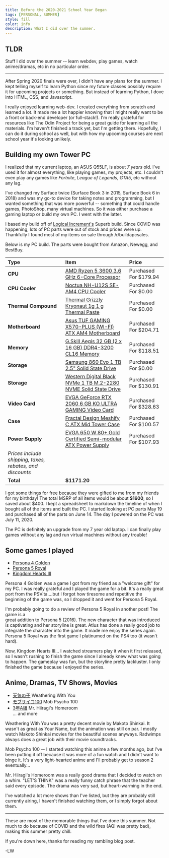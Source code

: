 ```yaml
---
title: Before the 2020-2021 School Year Began 
tags: [PERSONAL, SUMMER] 
style: fill 
color: info 
description: What I did over the summer. 
---
```


## TLDR
Stuff I did over the summer -- learn webdev, play games, watch anime/dramas,
etc in no particular order. 

___


After Spring 2020 finals were over, I didn't have any plans for the summer.
I kept telling myself to learn Python since my future classes
possibly require it for upcoming projects or something. But instead of learning 
Python, I dove into HTML, CSS, and Javascript. 

I really enjoyed learning web-dev. I created everything from
scratch and learned a lot. It made me a lot happier knowing that I might
really want to be a front or back-end developer (or full-stack!). I'm really
grateful for resources like The Odin Project for being a great guide for
learning all the materials. I'm haven't finished a track yet, but I'm
getting there. Hopefully, I can do it during school as well, but with how
my upcoming courses are next school year it's looking unlikely.  

## Building my own Tower PC
I realized that my current laptop, an ASUS Q55LF, is about *7 years* old. 
I've used it for almost everything, like playing games, my projects,
etc. I couldn't even play any games like *Fortnite*, *League of Legends*,
*GTA5*, etc without any lag.

I've changed my Surface twice (Surface Book 3 in 2015, Surface Book 6 
in 2018) and was my go-to device for taking notes and programming, but
I wanted something that was more powerful -- something that could handle games,
PhotoShop, many virtual machines. So it was either purchase a gaming laptop or
build my own PC. I went with the latter.

I based my build off of [Logical Increment's](https://www.logicalincrements.com/) 
Superb build. Since COVID was happening, lots of PC parts were out of stock and
prices were up. Thankfully I found most of my items on sale through
/r/buildapcsales.

Below is my PC build. The parts were bought from Amazon, Newegg, and BestBuy.

Type|Item|Price
:----|:----|:----
**CPU** | [AMD Ryzen 5 3600 3.6 GHz 6-Core Processor](https://pcpartpicker.com/product/9nm323/amd-ryzen-5-3600-36-thz-6-core-processor-100-100000031box) | Purchased For $179.94 
**CPU Cooler** | [Noctua NH-U12S SE-AM4 CPU Cooler](https://pcpartpicker.com/product/7dTrxr/noctua-nh-u12s-se-am4-cpu-cooler-nh-u12s-se-am4) | Purchased For $0.00 
**Thermal Compound** | [Thermal Grizzly Kryonaut 1g 1 g Thermal Paste](https://pcpartpicker.com/product/XHqbt6/thermal-grizzly-kryonaut-1g-1g-thermal-paste-tg-k-001-rs) | Purchased For $0.00 
**Motherboard** | [Asus TUF GAMING X570-PLUS (WI-FI) ATX AM4 Motherboard](https://pcpartpicker.com/product/dmGnTW/asus-tuf-gaming-x570-plus-wi-fi-atx-am4-motherboard-tuf-gaming-x570-plus-wi-fi) | Purchased For $204.71 
**Memory** | [G.Skill Aegis 32 GB (2 x 16 GB) DDR4-3200 CL16 Memory](https://pcpartpicker.com/product/8BLwrH/gskill-aegis-32-gb-2-x-16-gb-ddr4-3200-memory-f4-3200c16d-32gis) | Purchased For $118.51 
**Storage** | [Samsung 860 Evo 1 TB 2.5" Solid State Drive](https://pcpartpicker.com/product/yzfhP6/samsung-860-evo-1tb-25-solid-state-drive-mz-76e1t0bam) | Purchased For $0.00 
**Storage** | [Western Digital Black NVMe 1 TB M.2-2280 NVME Solid State Drive](https://pcpartpicker.com/product/2K22FT/western-digital-black-nvme-1tb-m2-2280-solid-state-drive-wds100t2x0c) | Purchased For $130.91 
**Video Card** | [EVGA GeForce RTX 2060 6 GB KO ULTRA GAMING Video Card](https://pcpartpicker.com/product/2H7p99/evga-geforce-rtx-2060-6-gb-ko-ultra-gaming-video-card-06g-p4-2068-kr) | Purchased For $328.63 
**Case** | [Fractal Design Meshify C ATX Mid Tower Case](https://pcpartpicker.com/product/fPzkcf/fractal-design-meshify-c-atx-mid-tower-case-fd-ca-mesh-c-bko) | Purchased For $100.57 
**Power Supply** | [EVGA 650 W 80+ Gold Certified Semi-modular ATX Power Supply](https://pcpartpicker.com/product/kz7CmG/evga-power-supply-210gq0650) | Purchased For $107.93 
 | *Prices include shipping, taxes, rebates, and discounts* |
 | **Total** | **$1171.20**

I got some things for free because they were gifted to me from
my friends for my birthday! The total MSRP of all items would be about 
**$1600**, so I saved about $400. I kept a spreadsheet
to markdown the timeline of when I bought all of the items and built the PC.
I started looking at PC parts May 19 and purchased all of the parts on June 14. 
The day I powered on the PC was July 11, 2020. 


The PC is definitely an upgrade from my 7 year old laptop. I can finally play
games without any lag and run virtual machines without any trouble!

## Some games I played 
* [Persona 4 Golden](https://store.steampowered.com/app/1113000/Persona_4_Golden/)
* [Persona 5 Royal](https://atlus.com/p5r/lang/en/)
* [Kingdom Hearts III](https://www.kingdomhearts.com/3/us/home/)

Persona 4 Golden was a game I got from my friend as a "welcome gift" for my PC.
I was really grateful and I played the game for a bit. It's a really great 
port from the PSVita....but I forgot how tiresome and repetitive the beginning 
of the game was, so I dropped it and went for Persona 5 Royal.

I'm probably going to do a review of Persona 5 Royal in another post! 
The game is a  
great addition to Persona 5 (2016). The new character that was introduced is 
captivating and her storyline is great. Atlus has done a really good job to
integrate the character into the game. It made me enjoy the series again.
Persona 5 Royal was the first game I platinumed on the PS4 too (it wasn't 
hard). 

Now, Kingdom Hearts III... I watched streamers play it when it first
released, so I wasn't rushing to finish the game since I already knew what was
going to happen. The gameplay was fun, but the storyline pretty lackluster. 
I only finished the game because I enjoyed the series. 


## Anime, Dramas, TV Shows, Movies
* [天気の子](https://myanimelist.net/anime/38826/tenki_no_ko) Weathering With You
* [モブサイコ100](https://myanimelist.net/anime/32182/Mob_Psycho_100) Mob Psycho 100
* [3年A組](https://wiki.d-addicts.com/3_nen_A_gumi) Mr. Hiiragi's Homeroom <br>
... and more

Weathering With You was a pretty decent movie by Makoto Shinkai. It wasn't
as great as Your Name, but the animation was still on par. I mostly watch
Makoto Shinkai movies for the beautiful scenes anyways. 
Radwimps always does a great job with their movie soundtracks. 

Mob Psycho 100 -- I started watching this anime a few months ago, but I've
been putting it off because it was more of a fun watch and I didn't want to
binge it. It's a very light-hearted anime and I'll probably get to season 2
eventually...

Mr. Hiiragi's Homeroom was a really good drama that I decided to watch on
a whim. "LET'S THINK" was a really funny catch phrase that the teacher
said every episode. The drama was very sad, but heart-warming in the end.

I've watched a lot more shows than I've listed, but they are probably still 
currently airing, I haven't finished watching them, or I simply forgot
about them. 

___

These are most of the memorable things that I've done this summer. Not much 
to do because of COVID and the wild fires (AQI was pretty bad),
making this summer pretty chill.

If you're down here, thanks for reading my rambling blog post.

-LW

